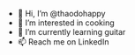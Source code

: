 - 👋 Hi, I’m @thaodohappy
- 👀 I’m interested in cooking
- 🌱 I’m currently learning guitar
- 📫 Reach me on LinkedIn

<!---
thaodohappy/thaodohappy is a ✨ special ✨ repository because its `README.md` (this file) appears on your GitHub profile.
You can click the Preview link to take a look at your changes.
--->
